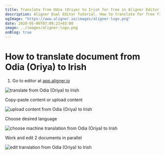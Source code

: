 ```yaml
---
title: Translate from Odia (Oriya) to Irish for free in Aligner Editor
description: Aligner Dual Editor Tutorial. How to translate for free from Odia (Oriya) to Irish. Aligner is multilingual document management platform. 
ogImage: "https://www.aligner.io/images/aligner-logo.png"
date: 2020-05-06T07:09:21+03:00
image: ../images/aligner-logo.png
onBlog: true
---
```


# How to translate document from Odia (Oriya) to Irish

1. Go to editor at [app.aligner.io](https://app.aligner.io "Aligner App web page")

![translate from Odia (Oriya) to Irish](../aligner-blank-editor.png "translate from Odia (Oriya) to Irish")

Copy-paste content or upload content

![upload content from Odia (Oriya) to Irish](../aligner-uploaded-document.png "upload content from Odia (Oriya) to Irish")

Choose desired language

![choose machine translation from Odia (Oriya) to Irish](../aligner-language-dropdown.png "choose machine translation from Odia (Oriya) to Irish")

Work and edit 2 documents in parallel

![edit translation from Odia (Oriya) to Irish](../aligner-double-sitded-editor.png "edit translation from Odia (Oriya) to Irish")

